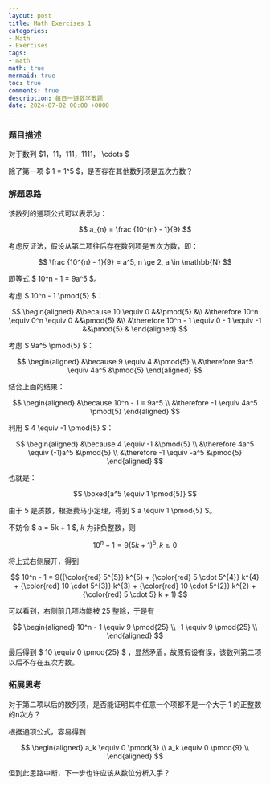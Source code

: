 ```yaml
---
layout: post
title: Math Exercises 1
categories:
- Math
- Exercises
tags:
- math
math: true
mermaid: true
toc: true
comments: true
description: 每日一道数学散题
date: 2024-07-02 00:00 +0000
---
```

### 题目描述
对于数列 $1，11，111，1111， \cdots $ 

除了第一项 $ 1 = 1^5 $，是否存在其他数列项是五次方数？

### 解题思路
该数列的通项公式可以表示为：

$$
    a_{n} = \frac {10^{n} - 1}{9}
$$

考虑反证法，假设从第二项往后存在数列项是五次方数，即：

$$
    \frac {10^{n} - 1}{9} = a^5, n \ge 2, a \in \mathbb{N}
$$

即等式 $ 10^n - 1 = 9a^5 $。

考虑 $ 10^n - 1 \pmod{5} $：

$$
    \begin{aligned}
        &\because 10 \equiv 0 &&\pmod{5} &\\
        &\therefore 10^n \equiv 0^n \equiv 0 &&\pmod{5} &\\
        &\therefore 10^n - 1 \equiv 0 - 1 \equiv -1 &&\pmod{5} &
    \end{aligned}
$$

考虑 $ 9a^5 \pmod{5} $：

$$
    \begin{aligned}
        &\because 9 \equiv 4 &\pmod{5} \\
        &\therefore 9a^5 \equiv 4a^5 &\pmod{5}
    \end{aligned}
$$

结合上面的结果：

$$
    \begin{aligned}
        &\because 10^n - 1 = 9a^5 \\
        &\therefore -1 \equiv 4a^5 \pmod{5}
    \end{aligned}
$$

利用 $ 4 \equiv -1 \pmod{5} $：

$$
    \begin{aligned}
        &\because 4 \equiv -1 &\pmod{5} \\
        &\therefore 4a^5 \equiv (-1)a^5 &\pmod{5} \\
        &\therefore -1 \equiv -a^5 &\pmod{5}
    \end{aligned}
$$

也就是：

$$
\boxed{a^5 \equiv 1 \pmod{5}}
$$

由于 $5$ 是质数，根据费马小定理，得到 $ a \equiv 1 \pmod{5} $。

不妨令 $ a = 5k + 1 $, $k$ 为非负整数，则

$$
    10^n - 1 = 9(5k + 1)^5, k \ge 0
$$

将上式右侧展开，得到

$$
    10^n - 1 = 9({\color{red} 5^{5}} k^{5} + {\color{red} 5 \cdot 5^{4}} k^{4} + {\color{red} 10 \cdot 5^{3}} k^{3} + {\color{red} 10 \cdot 5^{2}} k^{2} + {\color{red} 5 \cdot 5} k + 1)
$$

可以看到，右侧前几项均能被 $25$ 整除，于是有

$$
    \begin{aligned}
        10^n - 1  \equiv 9 \pmod{25} \\
        -1 \equiv 9 \pmod{25} \\
    \end{aligned}
$$

最后得到 $ 10 \equiv 0 \pmod{25} $ ，显然矛盾，故原假设有误，该数列第二项以后不存在五次方数。

### 拓展思考
对于第二项以后的数列项，是否能证明其中任意一个项都不是一个大于 $1$ 的正整数的n次方？

根据通项公式，容易得到

$$
    \begin{aligned}
        a_k \equiv 0 \pmod{3} \\
        a_k \equiv 0 \pmod{9} \\
    \end{aligned}
$$

但到此思路中断，下一步也许应该从数位分析入手？